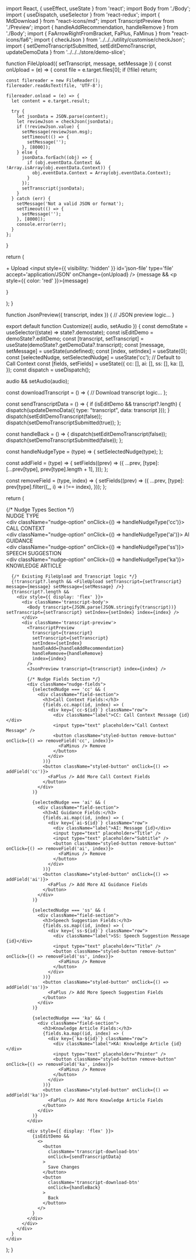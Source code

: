 import React, { useEffect, useState } from 'react';
import Body from './Body';
import { useDispatch, useSelector } from 'react-redux';
import { MdDownload } from "react-icons/md";
import TranscriptPreview from './Preview';
import { handleAddRecommendation, handleRemove } from './Body';
import { FaArrowRightFromBracket, FaPlus, FaMinus } from "react-icons/fa6";
import { checkJson } from '../../../utility/customise/checkJson';
import { setDemoTranscriptSubmitted, setEditDemoTranscript, updateDemoData } from '../../../store/demo-slice';

function FileUpload({ setTranscript, message, setMessage }) {
  const onUpload = (e) => {
    const file = e.target.files[0];
    if (!file) return;

    const filereader = new FileReader();
    filereader.readAsText(file, 'UTF-8');

    filereader.onload = (e) => {
      let content = e.target.result;

      try {
        let jsonData = JSON.parse(content);
        let reviewJson = checkJson(jsonData);
        if (!reviewJson.value) {
          setMessage(reviewJson.msg);
          setTimeout(() => {
            setMessage('');
          }, [8000]);
        } else {
          jsonData.forEach((obj) => {
            if (obj.eventData.Context && !Array.isArray(obj.eventData.Context)) {
              obj.eventData.Context = Array(obj.eventData.Context);
            }
          });
          setTranscript(jsonData);
        }
      } catch (err) {
        setMessage('Not a valid JSON or format');
        setTimeout(() => {
          setMessage('');
        }, [8000]);
        console.error(err);
      }
    };
  }

  return (
    <form className='body-container'>
      <label htmlFor='json-file' className='upload-btn tab btn-active'>+ Upload</label>
      <input style={{ visibility: 'hidden' }} id='json-file' type='file' accept='application/JSON' onChange={onUpload} />
      {message && <p style={{ color: 'red' }}>{message}</p>}
    </form>
  );
}

function JsonPreview({ transcript, index }) {
  // JSON preview logic...
}

export default function Customize({ audio, setAudio }) {
  const demoState = useSelector((state) => state?.demostate);
  const isEditDemo = demoState?.editDemo;
  const [transcript, setTranscript] = useState(demoState?.getDemoData?.transcript);
  const [message, setMessage] = useState(undefined);
  const [index, setIndex] = useState(0);
  const [selectedNudge, setSelectedNudge] = useState('cc'); // Default to Call Context
  const [fields, setFields] = useState({
    cc: [],
    ai: [],
    ss: [],
    ka: [],
  });
  const dispatch = useDispatch();

  audio && setAudio(audio);

  const downloadTranscript = () => {
    // Download transcript logic...
  };

  const sendTranscriptData = () => {
    if (isEditDemo && transcript?.length) {
      dispatch(updateDemoData({ type: "transcript", data: transcript }));
    }
    dispatch(setEditDemoTranscript(false));
    dispatch(setDemoTranscriptSubmitted(true));
  };

  const handleBack = () => {
    dispatch(setEditDemoTranscript(false));
    dispatch(setDemoTranscriptSubmitted(false));
  };

  const handleNudgeType = (type) => {
    setSelectedNudge(type);
  };

  const addField = (type) => {
    setFields((prev) => ({
      ...prev,
      [type]: [...prev[type], prev[type].length + 1],
    }));
  };

  const removeField = (type, index) => {
    setFields((prev) => ({
      ...prev,
      [type]: prev[type].filter((_, i) => i !== index),
    }));
  };

  return (
    <div className='transcript-container'>
      {/* Nudge Types Section */}
      <div className="nudge-types">
        <div className="options-types">NUDGE TYPE</div>
        <div className="nudge-options">
          <div className="nudge-option" onClick={() => handleNudgeType('cc')}>
            <span>CALL CONTEXT</span>
          </div>
          <div className="nudge-option" onClick={() => handleNudgeType('ai')}>
            <span>AI GUIDANCE</span>
          </div>
          <div className="nudge-option" onClick={() => handleNudgeType('ss')}>
            <span>SPEECH SUGGESTION</span>
          </div>
          <div className="nudge-option" onClick={() => handleNudgeType('ka')}>
            <span>KNOWLEDGE ARTICLE</span>
          </div>
        </div>
      </div>

      {/* Existing FileUpload and Transcript logic */}
      {!transcript?.length && <FileUpload setTranscript={setTranscript} message={message} setMessage={setMessage} />}
      {transcript?.length &&
        <div style={{ display: 'flex' }}>
          <div className='transcript-body'>
            <Body transcript={JSON.parse(JSON.stringify(transcript))} setTranscript={setTranscript} setIndex={setIndex} index={index} />
          </div>
          <div className='transcript-preview'>
            <TranscriptPreview
              transcript={transcript}
              setTranscript={setTranscript}
              setIndex={setIndex}
              handleAdd={handleAddRecommendation}
              handleRemove={handleRemove}
              index={index}
            />
            <JsonPreview transcript={transcript} index={index} />

            {/* Nudge Fields Section */}
            <div className="nudge-fields">
              {selectedNudge === 'cc' && (
                <div className="field-section">
                  <h3>Call Context Fields:</h3>
                  {fields.cc.map((id, index) => (
                    <div key={`cc-${id}`} className="row">
                      <div className="label">CC: Call Context Message {id}</div>
                      <input type="text" placeholder="Call Context Message" />
                      <button className="styled-button remove-button" onClick={() => removeField('cc', index)}>
                        <FaMinus /> Remove
                      </button>
                    </div>
                  ))}
                  <button className="styled-button" onClick={() => addField('cc')}>
                    <FaPlus /> Add More Call Context Fields
                  </button>
                </div>
              )}

              {selectedNudge === 'ai' && (
                <div className="field-section">
                  <h3>AI Guidance Fields:</h3>
                  {fields.ai.map((id, index) => (
                    <div key={`ai-${id}`} className="row">
                      <div className="label">AI: Message {id}</div>
                      <input type="text" placeholder="Title" />
                      <input type="text" placeholder="Subtitle" />
                      <button className="styled-button remove-button" onClick={() => removeField('ai', index)}>
                        <FaMinus /> Remove
                      </button>
                    </div>
                  ))}
                  <button className="styled-button" onClick={() => addField('ai')}>
                    <FaPlus /> Add More AI Guidance Fields
                  </button>
                </div>
              )}

              {selectedNudge === 'ss' && (
                <div className="field-section">
                  <h3>Speech Suggestion Fields:</h3>
                  {fields.ss.map((id, index) => (
                    <div key={`ss-${id}`} className="row">
                      <div className="label">SS: Speech Suggestion Message {id}</div>
                      <input type="text" placeholder="Title" />
                      <button className="styled-button remove-button" onClick={() => removeField('ss', index)}>
                        <FaMinus /> Remove
                      </button>
                    </div>
                  ))}
                  <button className="styled-button" onClick={() => addField('ss')}>
                    <FaPlus /> Add More Speech Suggestion Fields
                  </button>
                </div>
              )}

              {selectedNudge === 'ka' && (
                <div className="field-section">
                  <h3>Knowledge Article Fields:</h3>
                  {fields.ka.map((id, index) => (
                    <div key={`ka-${id}`} className="row">
                      <div className="label">KA: Knowledge Article {id}</div>
                      <input type="text" placeholder="Pointer" />
                      <button className="styled-button remove-button" onClick={() => removeField('ka', index)}>
                        <FaMinus /> Remove
                      </button>
                    </div>
                  ))}
                  <button className="styled-button" onClick={() => addField('ka')}>
                    <FaPlus /> Add More Knowledge Article Fields
                  </button>
                </div>
              )}
            </div>

            <div style={{ display: 'flex' }}>
              {isEditDemo &&
                <>
                  <button
                    className='transcript-download-btn'
                    onClick={sendTranscriptData}
                  >
                    Save Changes
                  </button>
                  <button
                    className='transcript-download-btn'
                    onClick={handleBack}
                  >
                    Back
                  </button>
                </>
              }
            </div>
          </div>
        </div>
      }
    </div>
  );
}
